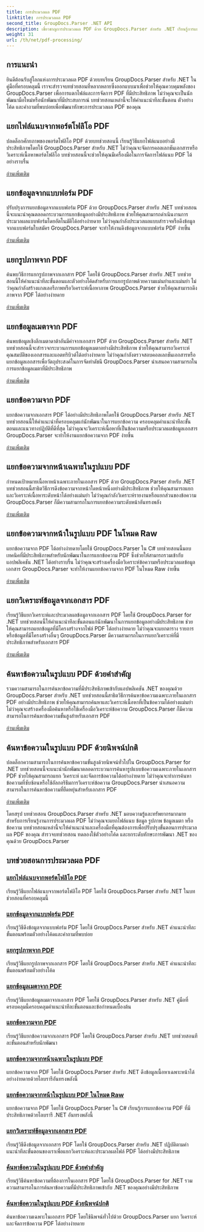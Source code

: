 ```yaml
---
title: การประมวลผล PDF
linktitle: การประมวลผล PDF
second_title: GroupDocs.Parser .NET API
description: เชี่ยวชาญการประมวลผล PDF ด้วย GroupDocs.Parser สำหรับ .NET เรียนรู้การแยกไฟล์แนบ ข้อมูล รูปภาพ ข้อมูลเมตา และข้อความจาก PDF อย่างมีประสิทธิภาพ
weight: 31
url: /th/net/pdf-processing/
---
```

## การแนะนำ

ยินดีต้อนรับสู่โลกแห่งการประมวลผล PDF ด้วยบทเรียน GroupDocs.Parser สำหรับ .NET ในคู่มือที่ครอบคลุมนี้ เราจะสำรวจบทช่วยสอนที่หลากหลายซึ่งออกแบบมาเพื่อช่วยให้คุณควบคุมพลังของ GroupDocs.Parser เพื่อการแตกไฟล์และการจัดการ PDF ที่มีประสิทธิภาพ ไม่ว่าคุณจะเป็นนักพัฒนามือใหม่หรือนักพัฒนาที่มีประสบการณ์ บทช่วยสอนเหล่านี้จะให้คำแนะนำทีละขั้นตอน ตัวอย่างโค้ด และคำถามที่พบบ่อยเพื่อพัฒนาทักษะการประมวลผล PDF ของคุณ

## แยกไฟล์แนบจากพอร์ตโฟลิโอ PDF
ปลดล็อกศักยภาพของพอร์ตโฟลิโอ PDF ด้วยบทช่วยสอนนี้ เรียนรู้วิธีแยกไฟล์แนบอย่างมีประสิทธิภาพโดยใช้ GroupDocs.Parser สำหรับ .NET ไม่ว่าคุณจะจัดการคอลเลกชันเอกสารหรือวิเคราะห์เนื้อหาพอร์ตโฟลิโอ บทช่วยสอนนี้จะช่วยให้คุณมีเครื่องมือในการจัดการไฟล์แนบ PDF ได้อย่างราบรื่น

[อ่านเพิ่มเติม](./extract-attachments-from-pdf-portfolios/)

## แยกข้อมูลจากแบบฟอร์ม PDF
ปรับปรุงการแยกข้อมูลจากแบบฟอร์ม PDF ด้วย GroupDocs.Parser สำหรับ .NET บทช่วยสอนนี้จะแนะนำคุณตลอดกระบวนการแยกข้อมูลอย่างมีประสิทธิภาพ ช่วยให้คุณสามารถดำเนินงานการประมวลผลแบบฟอร์มโดยอัตโนมัติได้อย่างง่ายดาย ไม่ว่าคุณกำลังประมวลผลแบบสำรวจหรือดึงข้อมูลจากแบบฟอร์มใบสมัคร GroupDocs.Parser จะทำให้งานดึงข้อมูลจากแบบฟอร์ม PDF ง่ายขึ้น

[อ่านเพิ่มเติม](./extract-data-from-pdf-forms/)

## แยกรูปภาพจาก PDF
ค้นพบวิธีการแยกรูปภาพจากเอกสาร PDF โดยใช้ GroupDocs.Parser สำหรับ .NET บทช่วยสอนนี้ให้คำแนะนำทีละขั้นตอนและตัวอย่างโค้ดสำหรับการแยกรูปภาพด้วยความแม่นยำและแม่นยำ ไม่ว่าคุณกำลังสร้างแกลเลอรีภาพหรือวิเคราะห์เนื้อหาภาพ GroupDocs.Parser ช่วยให้คุณสามารถดึงภาพจาก PDF ได้อย่างง่ายดาย

[อ่านเพิ่มเติม](./extract-images-from-pdf/)

## แยกข้อมูลเมตาจาก PDF
ค้นพบข้อมูลเชิงลึกเมตาดาต้าอันมีค่าจากเอกสาร PDF ด้วย GroupDocs.Parser สำหรับ .NET บทช่วยสอนนี้จะสำรวจกระบวนการแยกข้อมูลเมตาอย่างมีประสิทธิภาพ ช่วยให้คุณสามารถวิเคราะห์คุณสมบัติของเอกสารและแอตทริบิวต์ได้อย่างง่ายดาย ไม่ว่าคุณกำลังตรวจสอบคอลเลกชันเอกสารหรือแยกข้อมูลเอกสารเพื่อวัตถุประสงค์ในการจัดทำดัชนี GroupDocs.Parser นำเสนอความสามารถในการแยกข้อมูลเมตาที่มีประสิทธิภาพ

[อ่านเพิ่มเติม](./extract-metadata-from-pdf/)

## แยกข้อความจาก PDF
แยกข้อความจากเอกสาร PDF ได้อย่างมีประสิทธิภาพโดยใช้ GroupDocs.Parser สำหรับ .NET บทช่วยสอนนี้ให้คำแนะนำที่ครอบคลุมแก่นักพัฒนาในการแยกข้อความ ครอบคลุมคำแนะนำทีละขั้นตอนและแนวทางปฏิบัติที่ดีที่สุด ไม่ว่าคุณจะวิเคราะห์เนื้อหาที่เป็นข้อความหรือประมวลผลข้อมูลเอกสาร GroupDocs.Parser จะทำให้งานแยกข้อความจาก PDF ง่ายขึ้น

[อ่านเพิ่มเติม](./extract-text-from-pdf/)

## แยกข้อความจากหน้าเฉพาะในรูปแบบ PDF
กำหนดเป้าหมายเนื้อหาหน้าเฉพาะภายในเอกสาร PDF ด้วย GroupDocs.Parser สำหรับ .NET บทช่วยสอนนี้สาธิตวิธีการดึงข้อความจากหน้าใดหน้าหนึ่งอย่างมีประสิทธิภาพ ช่วยให้คุณสามารถแยกและวิเคราะห์เนื้อหาระดับหน้าได้อย่างแม่นยำ ไม่ว่าคุณกำลังวิเคราะห์รายงานหรือแยกส่วนของข้อความ GroupDocs.Parser ก็มีความสามารถในการแยกข้อความระดับหน้าอันทรงพลัง

[อ่านเพิ่มเติม](./extract-text-from-specific-page-in-pdf/)

## แยกข้อความจากหน้าในรูปแบบ PDF ในโหมด Raw
แยกข้อความจาก PDF ได้อย่างง่ายดายโดยใช้ GroupDocs.Parser ใน C# บทช่วยสอนนี้มอบเทคนิคที่มีประสิทธิภาพสำหรับนักพัฒนาในการแยกข้อความ PDF ซึ่งช่วยให้สามารถรวมเข้ากับแอปพลิเคชัน .NET ได้อย่างราบรื่น ไม่ว่าคุณจะสร้างเครื่องมือวิเคราะห์ข้อความหรือประมวลผลข้อมูลเอกสาร GroupDocs.Parser จะทำให้งานแยกข้อความจาก PDF ในโหมด Raw ง่ายขึ้น

[อ่านเพิ่มเติม](./extract-text-from-page-in-pdf-in-raw-mode/)

## แยกวิเคราะห์ข้อมูลจากเอกสาร PDF
เรียนรู้วิธีแยกวิเคราะห์และประมวลผลข้อมูลจากเอกสาร PDF โดยใช้ GroupDocs.Parser for .NET บทช่วยสอนนี้ให้คำแนะนำทีละขั้นตอนแก่นักพัฒนาในการแยกข้อมูลอย่างมีประสิทธิภาพ ช่วยให้คุณสามารถแยกข้อมูลที่มีโครงสร้างจากไฟล์ PDF ได้อย่างง่ายดาย ไม่ว่าคุณจะแยกตาราง รายการ หรือข้อมูลที่มีโครงสร้างอื่นๆ GroupDocs.Parser มีความสามารถในการแยกวิเคราะห์ที่มีประสิทธิภาพสำหรับเอกสาร PDF

[อ่านเพิ่มเติม](./parse-data-from-pdf-documents/)

## ค้นหาข้อความในรูปแบบ PDF ด้วยคำสำคัญ
รวมความสามารถในการค้นหาข้อความที่มีประสิทธิภาพเข้ากับแอปพลิเคชัน .NET ของคุณด้วย GroupDocs.Parser สำหรับ .NET บทช่วยสอนนี้สาธิตวิธีการค้นหาข้อความเฉพาะภายในเอกสาร PDF อย่างมีประสิทธิภาพ ช่วยให้คุณสามารถค้นหาและวิเคราะห์เนื้อหาที่เป็นข้อความได้อย่างแม่นยำ ไม่ว่าคุณจะสร้างเครื่องมือค้นหาหรือใช้เครื่องมือวิเคราะห์ข้อความ GroupDocs.Parser ก็มีความสามารถในการค้นหาข้อความขั้นสูงสำหรับเอกสาร PDF

[อ่านเพิ่มเติม](./search-text-in-pdf-by-keyword/)

## ค้นหาข้อความในรูปแบบ PDF ด้วยนิพจน์ปกติ
ปลดล็อกความสามารถในการค้นหาข้อความขั้นสูงด้วยนิพจน์ทั่วไปใน GroupDocs.Parser for .NET บทช่วยสอนนี้จะแนะนำนักพัฒนาตลอดกระบวนการค้นหารูปแบบข้อความเฉพาะภายในเอกสาร PDF ช่วยให้คุณสามารถแยก วิเคราะห์ และจัดการข้อความได้อย่างง่ายดาย ไม่ว่าคุณจะทำการค้นหาข้อความที่ซับซ้อนหรือใช้อัลกอริธึมการวิเคราะห์ข้อความ GroupDocs.Parser นำเสนอความสามารถในการค้นหาข้อความที่ยืดหยุ่นสำหรับเอกสาร PDF

[อ่านเพิ่มเติม](./search-text-in-pdf-by-regular-expression/)

โดยสรุป บทช่วยสอน GroupDocs.Parser สำหรับ .NET มอบความรู้และทรัพยากรมากมายสำหรับการเรียนรู้งานการประมวลผล PDF ไม่ว่าคุณจะแยกไฟล์แนบ ข้อมูล รูปภาพ ข้อมูลเมตา หรือข้อความ บทช่วยสอนเหล่านี้จะให้คำแนะนำและเครื่องมือที่คุณต้องการเพื่อปรับปรุงขั้นตอนการประมวลผล PDF ของคุณ สำรวจบทช่วยสอน ทดลองใช้ตัวอย่างโค้ด และยกระดับทักษะการพัฒนา .NET ของคุณด้วย GroupDocs.Parser
## บทช่วยสอนการประมวลผล PDF
### [แยกไฟล์แนบจากพอร์ตโฟลิโอ PDF](./extract-attachments-from-pdf-portfolios/)
เรียนรู้วิธีแยกไฟล์แนบจากพอร์ตโฟลิโอ PDF โดยใช้ GroupDocs.Parser สำหรับ .NET ในบทช่วยสอนที่ครอบคลุมนี้
### [แยกข้อมูลจากแบบฟอร์ม PDF](./extract-data-from-pdf-forms/)
เรียนรู้วิธีดึงข้อมูลจากแบบฟอร์ม PDF โดยใช้ GroupDocs.Parser สำหรับ .NET คำแนะนำทีละขั้นตอนพร้อมตัวอย่างโค้ดและคำถามที่พบบ่อย
### [แยกรูปภาพจาก PDF](./extract-images-from-pdf/)
เรียนรู้วิธีแยกรูปภาพจากเอกสาร PDF โดยใช้ GroupDocs.Parser สำหรับ .NET คำแนะนำทีละขั้นตอนพร้อมตัวอย่างโค้ด
### [แยกข้อมูลเมตาจาก PDF](./extract-metadata-from-pdf/)
เรียนรู้วิธีแยกข้อมูลเมตาจากเอกสาร PDF โดยใช้ GroupDocs.Parser สำหรับ .NET คู่มือที่ครอบคลุมนี้ครอบคลุมคำแนะนำทีละขั้นตอนและข้อกำหนดเบื้องต้น
### [แยกข้อความจาก PDF](./extract-text-from-pdf/)
เรียนรู้วิธีแยกข้อความจากเอกสาร PDF โดยใช้ GroupDocs.Parser สำหรับ .NET บทช่วยสอนทีละขั้นตอนสำหรับนักพัฒนา
### [แยกข้อความจากหน้าเฉพาะในรูปแบบ PDF](./extract-text-from-specific-page-in-pdf/)
แยกข้อความจาก PDF โดยใช้ GroupDocs.Parser สำหรับ .NET ดึงข้อมูลเนื้อหาเฉพาะหน้าได้อย่างง่ายดายด้วยไลบรารีอันทรงพลังนี้
### [แยกข้อความจากหน้าในรูปแบบ PDF ในโหมด Raw](./extract-text-from-page-in-pdf-in-raw-mode/)
แยกข้อความจาก PDF โดยใช้ GroupDocs.Parser ใน C# เรียนรู้การแยกข้อความ PDF ที่มีประสิทธิภาพด้วยไลบรารี .NET อันทรงพลังนี้
### [แยกวิเคราะห์ข้อมูลจากเอกสาร PDF](./parse-data-from-pdf-documents/)
เรียนรู้วิธีดึงข้อมูลจากเอกสาร PDF โดยใช้ GroupDocs.Parser สำหรับ .NET ปฏิบัติตามคำแนะนำทีละขั้นตอนของเราเพื่อแยกวิเคราะห์และประมวลผลไฟล์ PDF ได้อย่างมีประสิทธิภาพ
### [ค้นหาข้อความในรูปแบบ PDF ด้วยคำสำคัญ](./search-text-in-pdf-by-keyword/)
เรียนรู้วิธีค้นหาข้อความที่ต้องการในเอกสาร PDF โดยใช้ GroupDocs.Parser for .NET รวมความสามารถในการค้นหาข้อความที่มีประสิทธิภาพเข้ากับ .NET ของคุณอย่างมีประสิทธิภาพ
### [ค้นหาข้อความในรูปแบบ PDF ด้วยนิพจน์ปกติ](./search-text-in-pdf-by-regular-expression/)
ค้นหาข้อความเฉพาะในเอกสาร PDF โดยใช้นิพจน์ทั่วไปด้วย GroupDocs.Parser แยก วิเคราะห์ และจัดการข้อความ PDF ได้อย่างง่ายดาย